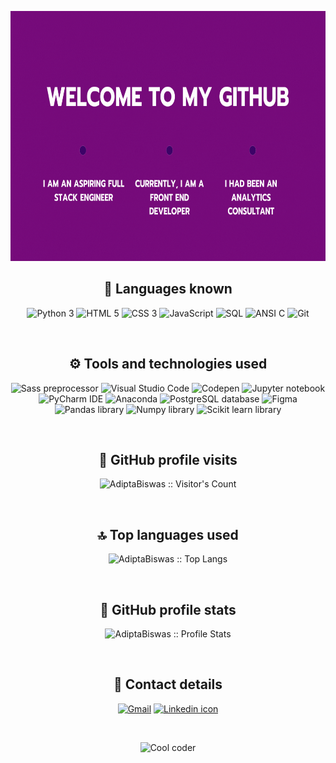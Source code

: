 <p align="center">
  <img width="1000px" height="400px" src="about.gif" alt="About me">
</p>
<h2 align="center">👾 Languages known</h2>
<p align="center">
<img src="https://img.shields.io/badge/Python-3776AB?style=plastice&logo=python&logoColor=white" alt="Python 3" height=30>
<img src="https://img.shields.io/badge/HTML-E34F26?style=plastic&logo=html5&logoColor=white" alt="HTML 5" height=30>
<img src="https://img.shields.io/badge/CSS-1572B6?style=plastic&logo=css3&logoColor=white" alt="CSS 3" height=30>
<img src="https://img.shields.io/badge/JavaScript-F7DF1E?style=plastic&logo=javascript&logoColor=black" alt="JavaScript" height=30>
<img src="https://img.shields.io/badge/SQL-F29111?style=plastic&logo=sql&logoColor=black" alt="SQL" height=30>
<img src="https://img.shields.io/badge/ANSI C-5C6BC0?style=plastice&logo=c&logoColor=white" alt="ANSI C" height=30>
<img src="https://img.shields.io/badge/Git-black?style=plastic&logo=git&logoColor=red" alt="Git" height=30>  
</p>
<br/>
<h2 align="center">⚙️ Tools and technologies used</h2>
<p align="center">
  <img src="https://img.shields.io/badge/Sass-CC6699?style=plastic&logo=sass&logoColor=white" alt="Sass preprocessor" height=30>
  <img src="https://img.shields.io/badge/VS%20Code-007ACC.svg?&style=plastic&logo=visual-studio-code&logoColor=white" alt="Visual Studio Code" height=30>
  <img src="https://img.shields.io/badge/Codepen-grey?style=plastic&logo=codepen&logoColor=white" alt="Codepen" height=30>
  <img src="https://img.shields.io/badge/Jupyter-F3631D.svg?&style=plastic&logo=jupyter&logoColor=white" alt="Jupyter notebook" height=30>
  <img src="https://img.shields.io/badge/Pycharm-5848f4.svg?&style=plastic&logo=pycharm&logoColor=white" alt="PyCharm IDE" height=30>
  <img src="https://img.shields.io/badge/Anaconda-42B029.svg?&style=plastic&logo=anaconda&logoColor=white" alt="Anaconda" height=30>
  <img src="https://img.shields.io/badge/Postresql-008bb9.svg?&style=plastic&logo=postgresql&logoColor=white" alt="PostgreSQL database" height=30>
  <img src="https://img.shields.io/badge/Figma-8b37ff?style=plastic&logo=figma&logoColor=black" alt="Figma" height=30>
  <img src="https://img.shields.io/badge/Pandas-ff0000?style=plastic&logo=pandas&logoColor=black" alt="Pandas library" height=30>
  <img src="https://img.shields.io/badge/Numpy-rgb(77, 171, 207)?style=plastic&logo=numpy&logoColor=black" alt="Numpy library" height=30>
  <img src="https://img.shields.io/badge/Scikitlearn-orange?style=plasic&logo=scikitlearn&logoColor=black" alt="Scikit learn library" height=30>
</p>
<br/>
<h2 align="center">🧮 GitHub profile visits</h2>
<p align="center"><img src="https://profile-counter.glitch.me/{AdiptaBiswas}/count.svg" alt="AdiptaBiswas :: Visitor's Count" /></p>
<br/>
<h2 align="center">🔝 Top languages used</h4>
<p align="center"><img src="https://github-readme-stats.vercel.app/api/top-langs/?username=AdiptaBiswas&langs_count=10&theme=tokyonight&layout=compact" alt="AdiptaBiswas :: Top Langs" /></p>
<br/>
<h2 align="center">🔋 GitHub profile stats</h4>
<p align="center"><img src="https://github-readme-stats.vercel.app/api?username=AdiptaBiswas&show_icons=true&theme=synthwave" alt="AdiptaBiswas :: Profile Stats" /></p>
<br/>
<h2 align="center">📮 Contact details</h2>
<p align="center">
  <a href="mailto:adiptabiswas1996@gmail.com"><img src="https://img.shields.io/badge/Gmail-D14836?style=plastic&logo=gmail&logoColor=white" alt="Gmail" height=30></a>
  <a href="https://linkedin.com/in/adipta-biswas-53017820b"><img src="https://img.shields.io/badge/LinkedIn-0077B5?style=plastic&logo=linkedin&logoColor=white" alt="Linkedin icon" height=30></a>
</p>
<br/>
<p align="center"><img src="https://media.giphy.com/media/QHE5gWI0QjqF2/giphy.gif" alt="Cool coder" width="500" height="300" ></p>
